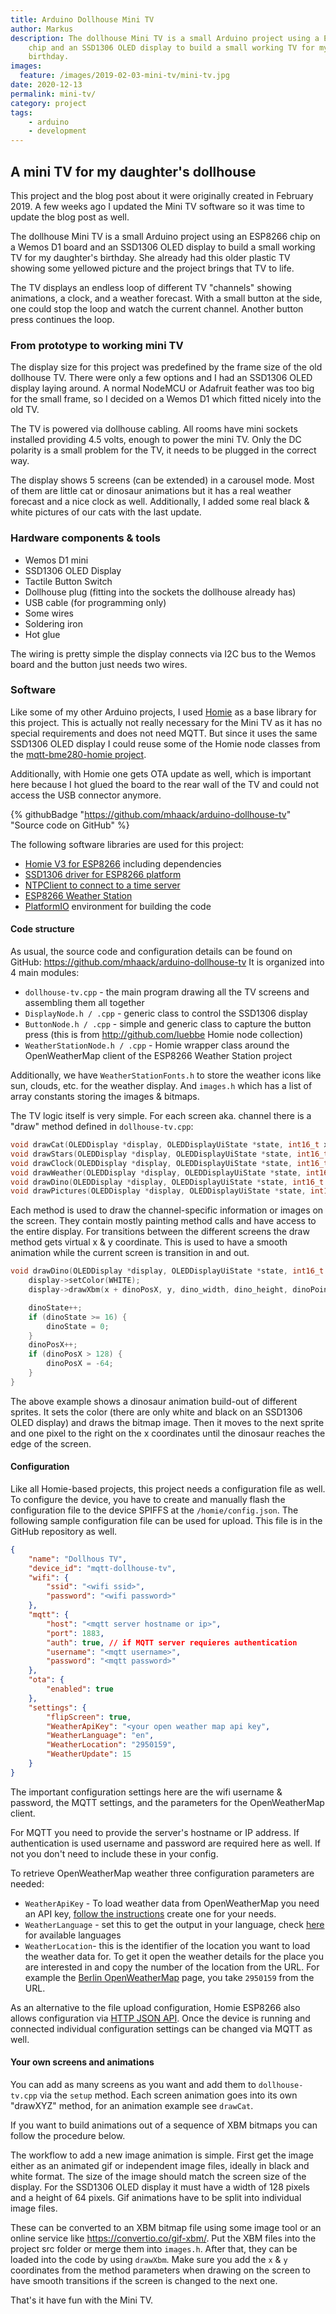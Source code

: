 ```yaml
---
title: Arduino Dollhouse Mini TV
author: Markus
description: The dollhouse Mini TV is a small Arduino project using a ESP8266
    chip and an SSD1306 OLED display to build a small working TV for my daughter's
    birthday.
images: 
  feature: /images/2019-02-03-mini-tv/mini-tv.jpg
date: 2020-12-13
permalink: mini-tv/
category: project
tags:
    - arduino
    - development
---
```


## A mini TV for my daughter's dollhouse

This project and the blog post about it were originally created in February 2019. A few weeks ago I updated the Mini TV software so it was time to update the blog post as well.

The dollhouse Mini TV is a small Arduino project using an ESP8266 chip on a Wemos D1 board and an SSD1306 OLED display to build a small working TV for my daughter's birthday. She already had this older plastic TV showing some yellowed picture and the project brings that TV to life.

The TV displays an endless loop of different TV "channels" showing animations, a clock, and a weather forecast. With a small button at the side, one could stop the loop and watch the current channel. Another button press continues the loop.

### From prototype to working mini TV

The display size for this project was predefined by the frame size of the old dollhouse TV. There were only a few options and I had an SSD1306 OLED display laying around. A normal NodeMCU or Adafruit feather was too big for the small frame, so I decided on a Wemos D1 which fitted nicely into the old TV.

The TV is powered via dollhouse cabling. All rooms have mini sockets installed providing 4.5 volts, enough to power the mini TV. Only the DC polarity is a small problem for the TV, it needs to be plugged in the correct way.

The display shows 5 screens (can be extended) in a carousel mode. Most of them are little cat or dinosaur animations but it has a real weather forecast and a nice clock as well. Additionally, I added some real black & white pictures of our cats with the last update.

### Hardware components & tools

-   Wemos D1 mini
-   SSD1306 OLED Display
-   Tactile Button Switch
-   Dollhouse plug (fitting into the sockets the dollhouse already has)
-   USB cable (for programming only)
-   Some wires
-   Soldering iron
-   Hot glue

The wiring is pretty simple the display connects via I2C bus to the Wemos board and the button just needs two wires.

### Software

Like some of my other Arduino projects, I used [Homie](https://github.com/marvinroger/homie-esp8266) as a base library for this project. This is actually not really necessary for the Mini TV as it has no special requirements and does not need MQTT. But since it uses the same SSD1306 OLED display I could reuse some of the Homie node classes from the [mqtt-bme280-homie project](../mqtt-bme280-homie/).

Additionally, with Homie one gets OTA update as well, which is important here because I hot glued the board to the rear wall of the TV and could not access the USB connector anymore.

{% githubBadge "https://github.com/mhaack/arduino-dollhouse-tv" "Source code on GitHub" %}

The following software libraries are used for this project:

-   [Homie V3 for ESP8266](https://github.com/homieiot/homie-esp8266) including dependencies
-   [SSD1306 driver for ESP8266 platform](https://github.com/squix78/esp8266-oled-ssd1306)
-   [NTPClient to connect to a time server](https://github.com/arduino-libraries/NTPClient)
-   [ESP8266 Weather Station](https://github.com/ThingPulse/esp8266-weather-station)
-   [PlatformIO](https://platformio.org/) environment for building the code

#### Code structure

As usual, the source code and configuration details can be found on GitHub: https://github.com/mhaack/arduino-dollhouse-tv
It is organized into 4 main modules:

-   `dollhouse-tv.cpp` - the main program drawing all the TV screens and assembling them all together
-   `DisplayNode.h / .cpp` - generic class to control the SSD1306 display
-   `ButtonNode.h / .cpp` - simple and generic class to capture the button press (this is from http://github.com/luebbe Homie node collection)
-   `WeatherStationNode.h / .cpp` - Homie wrapper class around the OpenWeatherMap client of the ESP8266 Weather Station project

Additionally, we have `WeatherStationFonts.h` to store the weather icons like sun, clouds, etc. for the weather display. And `images.h` which has a list of array constants storing the images & bitmaps.

The TV logic itself is very simple. For each screen aka. channel there is a "draw" method defined in `dollhouse-tv.cpp`:

```cpp
void drawCat(OLEDDisplay *display, OLEDDisplayUiState *state, int16_t x, int16_t y);
void drawStars(OLEDDisplay *display, OLEDDisplayUiState *state, int16_t x, int16_t y);
void drawClock(OLEDDisplay *display, OLEDDisplayUiState *state, int16_t x, int16_t y);
void drawWeather(OLEDDisplay *display, OLEDDisplayUiState *state, int16_t x, int16_t y);
void drawDino(OLEDDisplay *display, OLEDDisplayUiState *state, int16_t x, int16_t y);
void drawPictures(OLEDDisplay *display, OLEDDisplayUiState *state, int16_t x, int16_t y);
```

Each method is used to draw the channel-specific information or images on the screen. They contain mostly painting method calls and have access to the entire display. For transitions between the different screens the draw method gets virtual x & y coordinate. This is used to have a smooth animation while the current screen is transition in and out.

```cpp
void drawDino(OLEDDisplay *display, OLEDDisplayUiState *state, int16_t x, int16_t y) {
    display->setColor(WHITE);
    display->drawXbm(x + dinoPosX, y, dino_width, dino_height, dinoPointers[dinoState]);

    dinoState++;
    if (dinoState >= 16) {
        dinoState = 0;
    }
    dinoPosX++;
    if (dinoPosX > 128) {
        dinoPosX = -64;
    }
}
```

The above example shows a dinosaur animation build-out of different sprites. It sets the color (there are only white and black on an SSD1306 OLED display) and draws the bitmap image. Then it moves to the next sprite and one pixel to the right on the x coordinates until the dinosaur reaches the edge of the screen.

#### Configuration

Like all Homie-based projects, this project needs a configuration file as well. To configure the device, you have to create and manually flash the configuration file to the device SPIFFS at the `/homie/config.json`. The following sample configuration file can be used for upload. This file is in the GitHub repository as well.

```json
{
    "name": "Dollhous TV",
    "device_id": "mqtt-dollhouse-tv",
    "wifi": {
        "ssid": "<wifi ssid>",
        "password": "<wifi password>"
    },
    "mqtt": {
        "host": "<mqtt server hostname or ip>",
        "port": 1883,
        "auth": true, // if MQTT server requieres authentication
        "username": "<mqtt username>",
        "password": "<mqtt password>"
    },
    "ota": {
        "enabled": true
    },
    "settings": {
        "flipScreen": true,
        "WeatherApiKey": "<your open weather map api key",
        "WeatherLanguage": "en",
        "WeatherLocation": "2950159",
        "WeatherUpdate": 15
    }
}
```

The important configuration settings here are the wifi username & password, the MQTT settings, and the parameters for the OpenWeatherMap client.

For MQTT you need to provide the server's hostname or IP address. If authentication is used username and password are required here as well. If not you don't need to include these in your config.

To retrieve OpenWeatherMap weather three configuration parameters are needed:

-   `WeatherApiKey` - To load weather data from OpenWeatherMap you need an API key, [follow the instructions](https://openweathermap.org/appid) create one for your needs.
-   `WeatherLanguage` - set this to get the output in your language, check [here](https://openweathermap.org/current#multi) for available languages
-   `WeatherLocation`- this is the identifier of the location you want to load the weather data for. To get it open the weather details for the place you are interested in and copy the number of the location from the URL. For example the [Berlin OpenWeatherMap](https://openweathermap.org/city/2950159) page, you take `2950159` from the URL.

As an alternative to the file upload configuration, Homie ESP8266 also allows configuration via [HTTP JSON API](https://homieiot.github.io/homie-esp8266/docs/stable/configuration/http-json-api/). Once the device is running and connected individual configuration settings can be changed via MQTT as well.

#### Your own screens and animations

You can add as many screens as you want and add them to `dollhouse-tv.cpp` via the `setup` method. Each screen animation goes into its own "drawXYZ" method, for an animation example see `drawCat`.

If you want to build animations out of a sequence of XBM bitmaps you can follow the procedure below.

The workflow to add a new image animation is simple. First get the image either as an animated gif or independent image files, ideally in black and white format. The size of the image should match the screen size of the display. For the SSD1306 OLED display it must have a width of 128 pixels and a height of 64 pixels. Gif animations have to be split into individual image files.

These can be converted to an XBM bitmap file using some image tool or an online service like <https://convertio.co/gif-xbm/>. Put the XBM files into the project src folder or merge them into `images.h`. After that, they can be loaded into the code by using `drawXbm`. Make sure you add the `x` & `y` coordinates from the method parameters when drawing on the screen to have smooth transitions if the screen is changed to the next one.

That's it have fun with the Mini TV.
